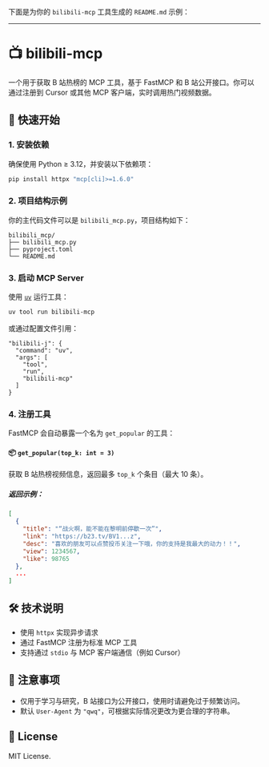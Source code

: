 下面是为你的 `bilibili-mcp` 工具生成的 `README.md` 示例：

---

# 📺 bilibili-mcp

一个用于获取 B 站热榜的 MCP 工具，基于 FastMCP 和 B 站公开接口。你可以通过注册到 Cursor 或其他 MCP 客户端，实时调用热门视频数据。

## 🚀 快速开始

### 1. 安装依赖

确保使用 Python ≥ 3.12，并安装以下依赖项：

```bash
pip install httpx "mcp[cli]>=1.6.0"
```

### 2. 项目结构示例

你的主代码文件可以是 `bilibili_mcp.py`，项目结构如下：

```
bilibili_mcp/
├── bilibili_mcp.py
├── pyproject.toml
└── README.md
```

### 3. 启动 MCP Server

使用 [`uv`](https://github.com/astral-sh/uv) 运行工具：

```bash
uv tool run bilibili-mcp
```

或通过配置文件引用：

```jsonc
"bilibili-j": {
  "command": "uv",
  "args": [
    "tool",
    "run",
    "bilibili-mcp"
  ]
}
```

### 4. 注册工具

FastMCP 会自动暴露一个名为 `get_popular` 的工具：

#### 📦 `get_popular(top_k: int = 3)`

获取 B 站热榜视频信息，返回最多 `top_k` 个条目（最大 10 条）。

##### 返回示例：

```json
[
  {
    "title": "“战火啊，能不能在黎明前停歇一次”",
    "link": "https://b23.tv/BV1...z",
    "desc": "喜欢的朋友可以点赞投币关注一下哦，你的支持是我最大的动力！！",
    "view": 1234567,
    "like": 98765
  },
  ...
]
```

## 🛠 技术说明

- 使用 `httpx` 实现异步请求
- 通过 FastMCP 注册为标准 MCP 工具
- 支持通过 `stdio` 与 MCP 客户端通信（例如 Cursor）

## 📌 注意事项

- 仅用于学习与研究，B 站接口为公开接口，使用时请避免过于频繁访问。
- 默认 `User-Agent` 为 `"qwq"`，可根据实际情况更改为更合理的字符串。

## 📄 License

MIT License.